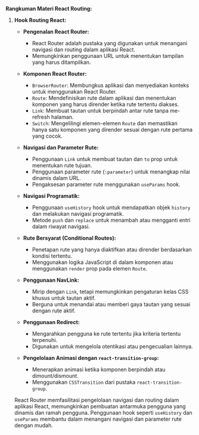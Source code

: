 **Rangkuman Materi React Routing:**

1. **Hook Routing React:**

   - **Pengenalan React Router:**

     - React Router adalah pustaka yang digunakan untuk menangani navigasi dan routing dalam aplikasi React.
     - Memungkinkan penggunaan URL untuk menentukan tampilan yang harus ditampilkan.

   - **Komponen React Router:**

     - `BrowserRouter`: Membungkus aplikasi dan menyediakan konteks untuk menggunakan React Router.
     - `Route`: Mendefinisikan rute dalam aplikasi dan menentukan komponen yang harus dirender ketika rute tertentu diakses.
     - `Link`: Membuat tautan untuk berpindah antar rute tanpa me-refresh halaman.
     - `Switch`: Mengelilingi elemen-elemen `Route` dan memastikan hanya satu komponen yang dirender sesuai dengan rute pertama yang cocok.

   - **Navigasi dan Parameter Rute:**

     - Penggunaan `Link` untuk membuat tautan dan `to` prop untuk menentukan rute tujuan.
     - Penggunaan parameter rute (`:parameter`) untuk menangkap nilai dinamis dalam URL.
     - Pengaksesan parameter rute menggunakan `useParams` hook.

   - **Navigasi Programatik:**

     - Penggunaan `useHistory` hook untuk mendapatkan objek `history` dan melakukan navigasi programatik.
     - Metode `push` dan `replace` untuk menambah atau mengganti entri dalam riwayat navigasi.

   - **Rute Bersyarat (Conditional Routes):**

     - Penetapan rute yang hanya diaktifkan atau dirender berdasarkan kondisi tertentu.
     - Menggunakan logika JavaScript di dalam komponen atau menggunakan `render` prop pada elemen `Route`.

   - **Penggunaan NavLink:**

     - Mirip dengan `Link`, tetapi memungkinkan pengaturan kelas CSS khusus untuk tautan aktif.
     - Berguna untuk menandai atau memberi gaya tautan yang sesuai dengan rute aktif.

   - **Penggunaan Redirect:**

     - Mengarahkan pengguna ke rute tertentu jika kriteria tertentu terpenuhi.
     - Digunakan untuk mengelola otentikasi atau pengecualian lainnya.

   - **Pengelolaan Animasi dengan `react-transition-group`:**
     - Menerapkan animasi ketika komponen berpindah atau dimount/dismount.
     - Menggunakan `CSSTransition` dari pustaka `react-transition-group`.

   React Router memfasilitasi pengelolaan navigasi dan routing dalam aplikasi React, memungkinkan pembuatan antarmuka pengguna yang dinamis dan ramah pengguna. Penggunaan hook seperti `useHistory` dan `useParams` membantu dalam menangani navigasi dan parameter rute dengan mudah.
